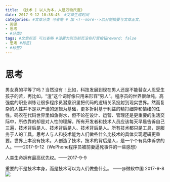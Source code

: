 ```yaml
---
title: 《技术 | 以人为本，人是万物尺度》
date: 2017-9-12 10:38:45  #文章生成时间
categories: #文章分类 可省略 # 加 <!--more-->以分割摘要与文章正文。
- 阅读
- 思考
- #分类2
tags: #文章标签 可以省略 #设置为则当前页没有打赏按钮reward: false
- 思考 #标签1
- #标签2
---
```

# 思考 #
男女真的平等了吗？当然没有！比如，科技发展到现在男人还是不能替女人忍受生孩子的苦，再比如，“渣”这个词好像只用来形容“男人”。程序员的世界很单纯，高强度的职业训练让很多程序员潜意识里把代码的逻辑关系投射到现实世界。然而复杂的人性并不是以严谨的逻辑为基础，更多折射基于利益的精打细算和情绪的任性。码农在代码世界里如鱼得水，但不论在设计、运营、管理还是更重要的生活交际中，所依靠的却是对人性的理解。所有开发者和技术人员应该每天早晨告诉自己三遍，技术背后是人、技术背后是人、技术背后是人。所有技术都只是工具，是服务于人的工具。思考人与人和技术能为人们做些什么比技术的具体实现逻辑更重要。世界上本没有技术。人创造了技术，技术的背后是人，是一个个有具体诉求的人。——2017-9-12（WePhone程序员被前妻逼死事件的一些感想）

<!--more-->

人类生命拥有最高优先权。——2017-9-9

重要的不是技术本身，而是技术可以为人们做些什么。 ——@微软中国 2017-9-8
![](https://i.imgur.com/8CAiRX4.jpg)







